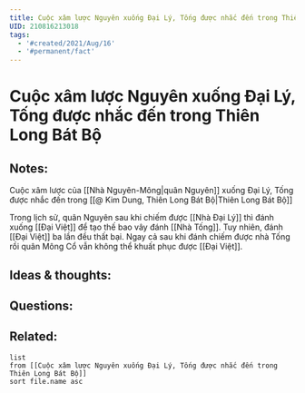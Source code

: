 ```yaml
---
title: Cuộc xâm lược Nguyên xuống Đại Lý, Tống được nhắc đến trong Thiên Long Bát Bộ
UID: 210816213018
tags:
  - '#created/2021/Aug/16'
  - '#permanent/fact'
---
```

# Cuộc xâm lược Nguyên xuống Đại Lý, Tống được nhắc đến trong Thiên Long Bát Bộ

## Notes:
Cuộc xâm lược của [[Nhà Nguyên-Mông|quân Nguyên]] xuống Đại Lý, Tống được nhắc đến trong [[@ Kim Dung, Thiên Long Bát Bộ|Thiên Long Bát Bộ]]

Trong lịch sử, quân Nguyên sau khi chiếm được [[Nhà Đại Lý]] thì đánh xuống [[Đại Việt]] để tạo thế bao vây đánh [[Nhà Tống]]. Tuy nhiên, đánh [[Đại Việt]] ba lần đều thất bại.
Ngay cả sau khi đánh chiếm được nhà Tống rồi quân Mông Cổ vẫn không thể khuất phục được [[Đại Việt]].



## Ideas & thoughts:


## Questions:


## Related:
```dataview
list
from [[Cuộc xâm lược Nguyên xuống Đại Lý, Tống được nhắc đến trong Thiên Long Bát Bộ]]
sort file.name asc
```